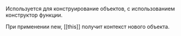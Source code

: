Используется для конструирование объектов, с использованием конструктор функции.

При применении new, [[this]] получит контекст нового объекта. 